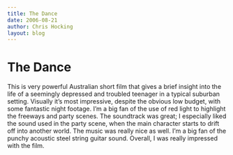 ```yaml
---
title: The Dance
date: 2006-08-21
author: Chris Hocking
layout: blog
---
```

# The Dance

This is very powerful Australian short film that gives a brief insight into the life of a seemingly depressed and troubled teenager in a typical suburban setting. Visually it’s most impressive, despite the obvious low budget, with some fantastic night footage. I’m a big fan of the use of red light to highlight the freeways and party scenes. The soundtrack was great; I especially liked the sound used in the party scene, when the main character starts to drift off into another world. The music was really nice as well. I’m a big fan of the punchy acoustic steel string guitar sound. Overall, I was really impressed with the film.